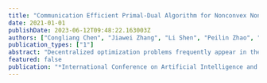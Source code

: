 ```yaml
---
title: "Communication Efficient Primal-Dual Algorithm for Nonconvex Nonsmooth Distributed Optimization"
date: 2021-01-01
publishDate: 2023-06-12T09:48:22.163003Z
authors: ["Congliang Chen", "Jiawei Zhang", "Li Shen", "Peilin Zhao", "Zhiquan Luo"]
publication_types: ["1"]
abstract: "Decentralized optimization problems frequently appear in the large scale machine learning problems. However, few works work on the difficult nonconvex nonsmooth case. In this paper, we propose a decentralized primal-dual algorithm to solve this type of problem in a decentralized manner and the proposed algorithm can achieve an $O(1/\epsilon^2)$ iteration complexity to attain an $\epsilon$-solution, which is the well-known lower iteration complexity bound for nonconvex optimization. To our knowledge, it is the first algorithm achieving this rate under a nonconvex, nonsmooth decentralized setting. Furthermore, to reduce communication overhead, we also modifying our algorithm by compressing the vectors exchanged between agents. The iteration complexity of the algorithm with compression is still $O(1/\epsilon^2)$. Besides, we apply the proposed algorithm to solve nonconvex linear regression problem and train deep learning model, both of which demonstrate the efficiency and efficacy of the proposed algorithm."
featured: false
publication: "*International Conference on Artificial Intelligence and Statistics (AISTATS 2021)*"
---
```


